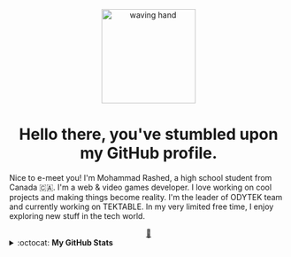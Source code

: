 <div align="center">
 <img align="center" src="https://cloud-m7ewqwpnv.vercel.app/0wave.gif" alt="waving hand" width="170" height="170">
 <h1 align="center"> Hello there, you've stumbled upon my GitHub profile.</h1>
</div>

Nice to e-meet you! I'm Mohammad Rashed, a high school student from Canada 🇨🇦. I'm a web & video games developer. I love working on cool projects and making things become reality. I'm the leader of ODYTEK team and currently working on TEKTABLE. In my very limited free time, I enjoy exploring new stuff in the tech world. 

<div align="center"><a href="mailto:m7dgithub@gmail.com">📧</a></div>


<details closed>
<summary> :octocat: <b>My GitHub Stats</b> </summary>
<div align="center">
<p align = "center">
 <img align="center" src="https://github-readme-stats.vercel.app/api?username=m7d2&show_icons=true&theme=radical&count_private=true" alt="account stats"/> 
 <p align="center">(excluding private repositories)</p>
 </p>
 
<br><br>
<p align="center">
 Some Stats:<br> <br>
 <img align="center" src="https://github-readme-stats.vercel.app/api/top-langs/?username=m7d2&layout=compact" alt="top languages"> <br><br>
  <img align="center" src="https://komarev.com/ghpvc/?username=m7d2&label=PROFILE+VIEWS" alt="profile views"> <br><br>
  <img align="center" src="https://github-profile-trophy.vercel.app/?username=m7d2&theme=dracula" alt="Trophy"><br>
</p>
</div>

</details>
